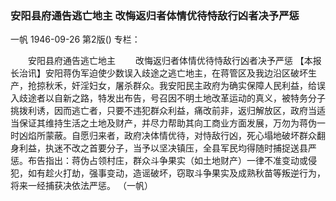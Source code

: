 ### 安阳县府通告逃亡地主  改悔返归者体情优待恃敌行凶者决予严惩
一帆
1946-09-26
第2版()
专栏：

　　安阳县府通告逃亡地主
　　改悔返归者体情优待恃敌行凶者决予严惩
    【本报长治讯】安阳蒋伪军迫使少数误入歧途之逃亡地主，在蒋管区及我边沿区破坏生产，抢掠秋禾，奸淫妇女，屠杀群众。我安阳民主政府为确实保障人民利益，给误入歧途者以自新之路，特发出布告，号召因不明土地改革运动的真义，被特务分子挑拨利诱，因而逃亡者，只要不违犯群众利益，痛改前非，返归解放区，政府当适当保证其维持生活之土地及财产，并尽力帮助其向工商业方面发展，万勿为蒋伪一时凶焰所蒙蔽。自愿归来者，政府决体情优待，对恃敌行凶，死心塌地破坏群众翻身利益，执迷不改之首要分子，当予以坚决镇压，全县军民均得随时捕捉送县严惩。布告指出：蒋伪占领村庄，群众斗争果实（如土地财产）一律不准变动或侵犯，如有趁火打劫，强事变动，造谣破坏，窃取斗争果实及成熟秋苗等叛逆行为，将来一经捕获决依法严惩。
                                                      （一帆）
